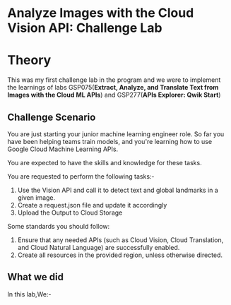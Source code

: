 # Analyze Images with the Cloud Vision API: Challenge Lab

# Theory

This was my first challenge lab in the program and we were to implement the learnings of labs GSP075(**Extract, Analyze, and Translate Text from Images with the Cloud ML APIs**) and GSP277(**APIs Explorer: Qwik Start**)

## Challenge Scenario

You are just starting your junior machine learning engineer role. So far you have been helping teams train models, and you're learning how to use Google Cloud Machine Learning APIs.

You are expected to have the skills and knowledge for these tasks.

You are requested to perform the following tasks:-
1. Use the Vision API and call it to detect text and global landmarks in a given image. 
2. Create a request.json file and update it accordingly
3. Upload the Output to Cloud Storage

Some standards you should follow:

1. Ensure that any needed APIs (such as Cloud Vision, Cloud Translation, and Cloud Natural Language) are successfully enabled.
2. Create all resources in the provided region, unless otherwise directed.


## What we did

In this lab,We:-
